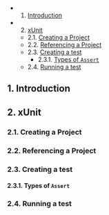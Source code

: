<!-- vscode-markdown-toc -->
* 1. [Introduction](#Introduction)
* 2. [xUnit](#xUnit)
	* 2.1. [Creating a Project](#CreatingaProject)
	* 2.2. [Referencing a Project](#ReferencingaProject)
	* 2.3. [Creating a test](#Creatingatest)
		* 2.3.1. [Types of `Assert`](#TypesofAssert)
	* 2.4. [Running a test](#Runningatest)

<!-- vscode-markdown-toc-config
	numbering=true
	autoSave=true
	/vscode-markdown-toc-config -->
<!-- /vscode-markdown-toc -->

##  1. <a name='Introduction'></a>Introduction
  
##  2. <a name='xUnit'></a>xUnit

###  2.1. <a name='CreatingaProject'></a>Creating a Project

###  2.2. <a name='ReferencingaProject'></a>Referencing a Project

###  2.3. <a name='Creatingatest'></a>Creating a test

####  2.3.1. <a name='TypesofAssert'></a>Types of `Assert`

###  2.4. <a name='Runningatest'></a>Running a test